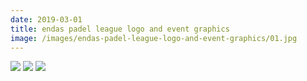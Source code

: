 ```yaml
---
date: 2019-03-01
title: endas padel league logo and event graphics
image: /images/endas-padel-league-logo-and-event-graphics/01.jpg
---
```


![](/images/endas-padel-league-logo-and-event-graphics/01.jpg)
![](/images/endas-padel-league-logo-and-event-graphics/02.png)
![](/images/endas-padel-league-logo-and-event-graphics/03.png)